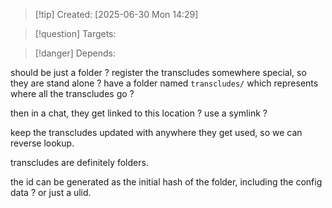 
>[!tip] Created: [2025-06-30 Mon 14:29]

>[!question] Targets: 

>[!danger] Depends: 

should be just a folder ?
register the transcludes somewhere special, so they are stand alone ?
have a folder named `transcludes/` which represents where all the transcludes go ?

then in a chat, they get linked to this location ?
use a symlink ?

keep the transcludes updated with anywhere they get used, so we can reverse lookup.

transcludes are definitely folders.

the id can be generated as the initial hash of the folder, including the config data ?
or just a ulid.